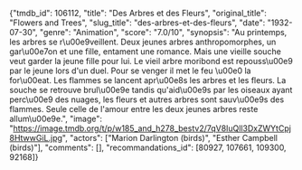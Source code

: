 {"tmdb_id": 106112, "title": "Des Arbres et des Fleurs", "original_title": "Flowers and Trees", "slug_title": "des-arbres-et-des-fleurs", "date": "1932-07-30", "genre": "Animation", "score": "7.0/10", "synopsis": "Au printemps, les arbres se r\u00e9veillent. Deux jeunes arbres anthropomorphes, un gar\u00e7on et une fille, entament une romance. Mais une vieille souche veut garder la jeune fille pour lui. Le vieil arbre moribond est repouss\u00e9 par le jeune lors d'un duel. Pour se venger il met le feu \u00e0 la for\u00eat. Les flammes se lancent apr\u00e8s les arbres et les fleurs. La souche se retrouve brul\u00e9e tandis qu'aid\u00e9s par les oiseaux ayant perc\u00e9 des nuages, les fleurs et autres arbres sont sauv\u00e9s des flammes. Seule celle de l'amour entre les deux jeunes arbres reste allum\u00e9e.", "image": "https://image.tmdb.org/t/p/w185_and_h278_bestv2/7qV8IuQll3DxZWYtCpj8HtwwGiL.jpg", "actors": ["Marion Darlington (birds)", "Esther Campbell (birds)"], "comments": [], "recommandations_id": [80927, 107661, 109300, 92168]}